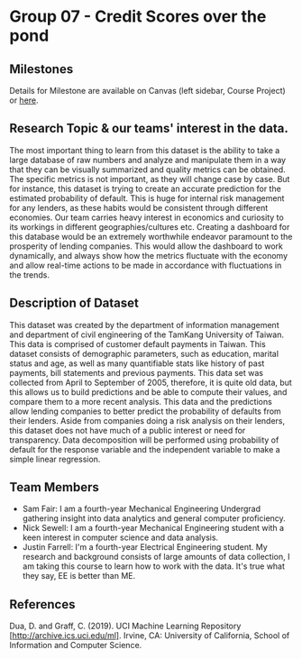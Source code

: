 # Group 07 - Credit Scores over the pond

## Milestones

Details for Milestone are available on Canvas (left sidebar, Course Project) or [here](https://firas.moosvi.com/courses/data301/project/milestone01.html).

## Research Topic & our teams' interest in the data.

The most important thing to learn from this dataset is the ability to take a large database of raw numbers and analyze and manipulate them in a way that they can be visually summarized and quality metrics can be obtained. The specific metrics is not important, as they will change case by case. But for instance, this dataset is trying to create an accurate prediction for the estimated probability of default. This is huge for internal risk management for any lenders, as these habits would be consistent through different economies. Our team carries heavy interest in economics and curiosity to its workings in different geographies/cultures etc. Creating a dashboard for this database would be an extremely worthwhile endeavor paramount to the prosperity of lending companies. This would allow the dashboard to work dynamically, and always show how the metrics fluctuate with the economy and allow real-time actions to be made in accordance with fluctuations in the trends. 

## Description of Dataset

This dataset was created by the department of information management and department of civil engineering of the TamKang University of Taiwan. This data is comprised of customer default payments in Taiwan. This dataset consists of demographic parameters, such as education, marital status and age, as well as many quantifiable stats like history of past payments, bill statements and previous payments. This data set was collected from April to September of 2005, therefore, it is quite old data, but this allows us to build predictions and be able to compute their values, and compare them to a more recent analysis.
This data and the predictions allow lending companies to better predict the probability of defaults from their lenders. Aside from companies doing a risk analysis on their lenders, this dataset does not have much of a public interest or need for transparency. Data decomposition will be performed using probability of default for the response variable and the independent variable to make a simple linear regression. 


## Team Members

- Sam Fair: I am a fourth-year Mechanical Engineering Undergrad gathering insight into data analytics and general computer proficiency.
- Nick Sewell: I am a fourth-year Mechanical Engineering student with a keen interest in computer science and data analysis.
- Justin Farrell: I'm a fourth-year Electrical Engineering student. My research and background consists of large amounts of data collection, I am taking this course to learn how to work with the data. It's true what they say, EE is better than ME.

## References

Dua, D. and Graff, C. (2019). UCI Machine Learning Repository [http://archive.ics.uci.edu/ml]. Irvine, CA: University of California, School of Information and Computer Science. 
